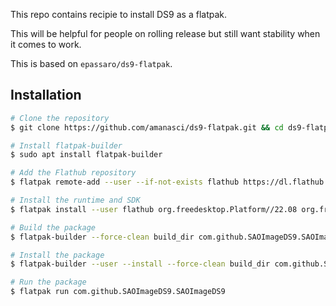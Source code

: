 This repo contains recipie to install DS9 as a flatpak.

This will be helpful for people on rolling release but still want stability when it comes to work.

This is based on `epassaro/ds9-flatpak`.

## Installation

```bash
# Clone the repository
$ git clone https://github.com/amanasci/ds9-flatpak.git && cd ds9-flatpak

# Install flatpak-builder
$ sudo apt install flatpak-builder

# Add the Flathub repository
$ flatpak remote-add --user --if-not-exists flathub https://dl.flathub.org/repo/flathub.flatpakrepo

# Install the runtime and SDK
$ flatpak install --user flathub org.freedesktop.Platform//22.08 org.freedesktop.Sdk//22.08

# Build the package
$ flatpak-builder --force-clean build_dir com.github.SAOImageDS9.SAOImageDS9.yml

# Install the package
$ flatpak-builder --user --install --force-clean build_dir com.github.SAOImageDS9.SAOImageDS9.yml

# Run the package
$ flatpak run com.github.SAOImageDS9.SAOImageDS9
```